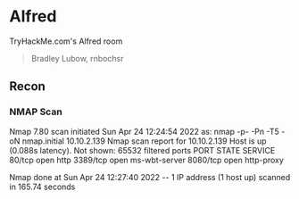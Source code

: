 # Alfred

TryHackMe.com's Alfred room
> Bradley Lubow, rnbochsr

## Recon 

### NMAP Scan

Nmap 7.80 scan initiated Sun Apr 24 12:24:54 2022 as: nmap -p- -Pn -T5 -oN nmap.initial 10.10.2.139
Nmap scan report for 10.10.2.139
Host is up (0.088s latency).
Not shown: 65532 filtered ports
PORT     STATE SERVICE
80/tcp   open  http
3389/tcp open  ms-wbt-server
8080/tcp open  http-proxy

Nmap done at Sun Apr 24 12:27:40 2022 -- 1 IP address (1 host up) scanned in 165.74 seconds

